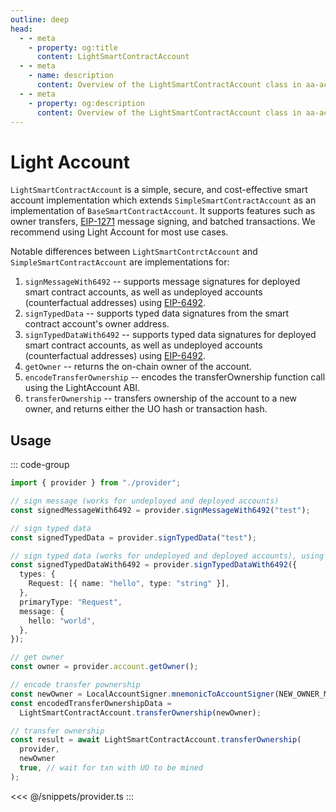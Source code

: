 ```yaml
---
outline: deep
head:
  - - meta
    - property: og:title
      content: LightSmartContractAccount
  - - meta
    - name: description
      content: Overview of the LightSmartContractAccount class in aa-accounts
  - - meta
    - property: og:description
      content: Overview of the LightSmartContractAccount class in aa-accounts
---
```


# Light Account

`LightSmartContractAccount` is a simple, secure, and cost-effective smart account implementation which extends `SimpleSmartContractAccount` as an implementation of `BaseSmartContractAccount`. It supports features such as owner transfers, [EIP-1271](https://eips.ethereum.org/EIPS/eip-1271) message signing, and batched transactions. We recommend using Light Account for most use cases.

Notable differences between `LightSmartContrctAccount` and `SimpleSmartContractAccount` are implementations for:

1.  `signMessageWith6492` -- supports message signatures for deployed smart contract accounts, as well as undeployed accounts (counterfactual addresses) using [EIP-6492](https://eips.ethereum.org/EIPS/eip-6492).
2.  `signTypedData` -- supports typed data signatures from the smart contract account's owner address.
3.  `signTypedDataWith6492` -- supports typed data signatures for deployed smart contract accounts, as well as undeployed accounts (counterfactual addresses) using [EIP-6492](https://eips.ethereum.org/EIPS/eip-6492).
4.  `getOwner` -- returns the on-chain owner of the account.
5.  `encodeTransferOwnership` -- encodes the transferOwnership function call using the LightAccount ABI.
6.  `transferOwnership` -- transfers ownership of the account to a new owner, and returns either the UO hash or transaction hash.

## Usage

::: code-group

```ts [example.ts]
import { provider } from "./provider";

// sign message (works for undeployed and deployed accounts)
const signedMessageWith6492 = provider.signMessageWith6492("test");

// sign typed data
const signedTypedData = provider.signTypedData("test");

// sign typed data (works for undeployed and deployed accounts), using
const signedTypedDataWith6492 = provider.signTypedDataWith6492({
  types: {
    Request: [{ name: "hello", type: "string" }],
  },
  primaryType: "Request",
  message: {
    hello: "world",
  },
});

// get owner
const owner = provider.account.getOwner();

// encode transfer pownership
const newOwner = LocalAccountSigner.mnemonicToAccountSigner(NEW_OWNER_MNEMONIC);
const encodedTransferOwnershipData =
  LightSmartContractAccount.transferOwnership(newOwner);

// transfer ownership
const result = await LightSmartContractAccount.transferOwnership(
  provider,
  newOwner
  true, // wait for txn with UO to be mined
);
```

<<< @/snippets/provider.ts
:::
